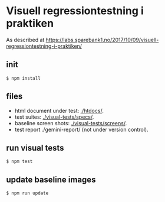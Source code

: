 # Visuell regressiontestning i praktiken

As described at https://labs.sparebank1.no/2017/10/09/visuell-regressiontestning-i-praktiken/


## init

```
$ npm install
```

## files

* html document under test: [./htdocs/](htdocs).
* test suites: [./visual-tests/specs/](visual-tests/specs).
* baseline screen shots: [./visual-tests/screens/](visual-tests/screens).
* test report ./gemini-report/ (not under version control).

## run visual tests

```
$ npm test
```

## update baseline images

```
$ npm run update
```
